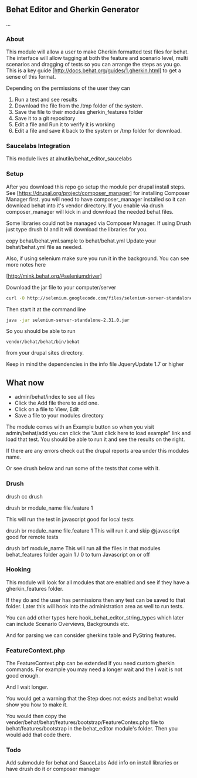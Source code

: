 ## Behat Editor and Gherkin Generator

...

### About

This module will allow a user to make Gherkin formatted test files for behat.
The interface will allow tagging at both the feature and scenario level, multi scenarios and dragging
of tests so you can arrange the steps as you go.
This is a key guide [http://docs.behat.org/guides/1.gherkin.html] to get a sense of this format.

Depending on the permissions of the user they can
 1. Run a test and see results
 2. Download the file from the /tmp folder of the system.
 3. Save the file to their modules gherkin_features folder
 4. Save it to a git repository
 5. Edit a file and Run it to verify it is working
 6. Edit a file and save it back to the system or /tmp folder for download.

### Saucelabs Integration
This module lives at alnutile/behat_editor_saucelabs

### Setup

After you download this repo go setup the module per drupal install steps.
See [https://drupal.org/project/composer_manager] for installing Composer Manager first.
you will need to have composer_manager installed so it can download behat into it's vendor directory.
If you enable via drush composer_manager will kick in and download the needed behat files.

Some libraries could not be managed via Composer Manager.
If using Drush just type drush bl and it will download the libraries for you.

copy behat/behat.yml.sample to behat/behat.yml
Update your behat/behat.yml file as needed. 

Also, if using selenium make sure you run it in the background. You can see more notes here 

[http://mink.behat.org/#seleniumdriver]

Download the jar file to your computer/server

```bash
curl -O http://selenium.googlecode.com/files/selenium-server-standalone-2.31.0.jar
```

Then start it at the command line

```bash
java -jar selenium-server-standalone-2.31.0.jar
```

So you should be able to run

```
vendor/behat/behat/bin/behat
```

from your drupal sites directory.

Keep in mind the dependencies in the info file
JqueryUpdate 1.7 or higher


## What now

 * admin/behat/index to see all files
 * Click the Add file there to add one.
 * Click on a file to View, Edit
 * Save a file to your modules directory

The module comes with an Example button so when you visit admin/behat/add you
can click the "Just click here to load example" link and load that test.
You should be able to run it and see the results on the right.

If there are any errors check out the drupal reports area under this modules name.

Or see drush below and run some of the tests that come with it.

### Drush

drush cc drush

drush br module_name file.feature 1

This will run the test in javascript good for local tests

drush br module_name file.feature 1
This will run it and skip @javascript good for remote tests

drush brf module_name
This will run all the files in that modules behat_features folder again 1 / 0 to turn Javascript on or off

### Hooking

This module will look for all modules that are enabled and see if they have a
gherkin_features folder.

If they do and the user has permissions then any test can be saved to that folder.
Later this will hook into the administration area as well to run tests.


You can add other types here hook_behat_editor_string_types
which later can include Scenario Overviews, Backgrounds etc.

And for parsing we can consider gherkins table and PyString features.

### FeatureContext.php

The FeatureContext.php can be extended if you need custom gherkin commands.
For example you may need a longer wait and the I wait is not good enough.

And I wait longer.

You would get a warning that the Step does not exists and behat would show you how
to make it.

You would then copy the vender/behat/behat/features/bootstrap/FeatureContex.php file
to behat/features/bootstrap in the behat_editor module's folder.
Then you would add that code there.

### Todo

Add submodule for behat and SauceLabs
Add info on install libraries or have drush do it or composer manager
